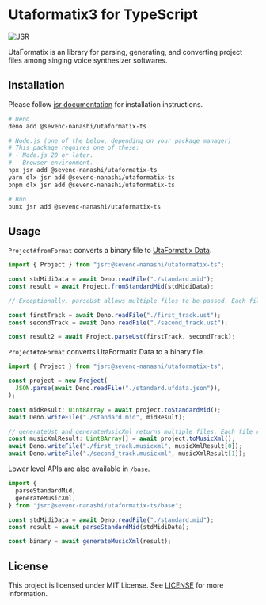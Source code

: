 # Utaformatix3 for TypeScript

[![JSR](https://jsr.io/badges/@sevenc-nanashi/utaformatix-ts)](https://jsr.io/@sevenc-nanashi/utaformatix-ts)

UtaFormatix is an library for parsing, generating, and converting project files among singing voice synthesizer softwares.

## Installation

Please follow [jsr documentation](https://jsr.io/docs/using-packages) for
installation instructions.

```bash
# Deno
deno add @sevenc-nanashi/utaformatix-ts

# Node.js (one of the below, depending on your package manager)
# This package requires one of these:
# - Node.js 20 or later.
# - Browser environment.
npx jsr add @sevenc-nanashi/utaformatix-ts
yarn dlx jsr add @sevenc-nanashi/utaformatix-ts
pnpm dlx jsr add @sevenc-nanashi/utaformatix-ts

# Bun
bunx jsr add @sevenc-nanashi/utaformatix-ts
```

## Usage

`Project#fromFormat` converts a binary file to [UtaFormatix Data](https://github.com/sdercolin/utaformatix-data).

```typescript
import { Project } from "jsr:@sevenc-nanashi/utaformatix-ts";

const stdMidiData = await Deno.readFile("./standard.mid");
const result = await Project.fromStandardMid(stdMidiData);

// Exceptionally, parseUst allows multiple files to be passed. Each file represents a track.

const firstTrack = await Deno.readFile("./first_track.ust");
const secondTrack = await Deno.readFile("./second_track.ust");

const result2 = await Project.parseUst(firstTrack, secondTrack);
```

`Project#toFormat` converts UtaFormatix Data to a binary file.

```typescript
import { Project } from "jsr:@sevenc-nanashi/utaformatix-ts";

const project = new Project(
  JSON.parse(await Deno.readFile("./standard.ufdata.json")),
);

const midResult: Uint8Array = await project.toStandardMid();
await Deno.writeFile("./standard.mid", midResult);

// generateUst and generateMusicXml returns multiple files. Each file represents a track.
const musicXmlResult: Uint8Array[] = await project.toMusicXml();
await Deno.writeFile("./first_track.musicxml", musicXmlResult[0]);
await Deno.writeFile("./second_track.musicxml", musicXmlResult[1]);
```

Lower level APIs are also available in `/base`.

```typescript
import {
  parseStandardMid,
  generateMusicXml,
} from "jsr:@sevenc-nanashi/utaformatix-ts/base";

const stdMidiData = await Deno.readFile("./standard.mid");
const result = await parseStandardMid(stdMidiData);

const binary = await generateMusicXml(result);
```

## License

This project is licensed under MIT License. See
[LICENSE](https://github.com/sevenc-nanashi/utaformatix-ts/blob/main/LICENSE) for more
information.
